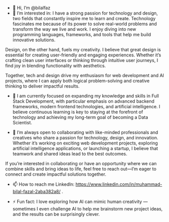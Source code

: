 - 👋 Hi, I’m @bilalfaz
- 👀 I’m interested in: I have a strong passion for technology and design, two fields that constantly inspire me to learn and create. Technology fascinates me because of its power to solve real-world problems and transform the way we live and work. I enjoy diving into new programming languages, frameworks, and tools that help me build innovative solutions.

Design, on the other hand, fuels my creativity. I believe that great design is essential for creating user-friendly and engaging experiences. Whether it’s crafting clean user interfaces or thinking through intuitive user journeys, I find joy in blending functionality with aesthetics.

Together, tech and design drive my enthusiasm for web development and AI projects, where I can apply both logical problem-solving and creative thinking to deliver impactful results.

- 🌱 I am currently focused on expanding my knowledge and skills in Full Stack Development, with particular emphasis on advanced backend frameworks, modern frontend technologies, and artificial intelligence. I believe continuous learning is key to staying at the forefront of technology and achieving my long-term goal of becoming a Data Scientist.
  
- 💞️ I’m always open to collaborating with like-minded professionals and creatives who share a passion for technology, design, and innovation. Whether it’s working on exciting web development projects, exploring artificial intelligence applications, or launching a startup, I believe that teamwork and shared ideas lead to the best outcomes.

If you’re interested in collaborating or have an opportunity where we can combine skills and bring ideas to life, feel free to reach out—I’m eager to connect and create impactful solutions together.

- 📫 How to reach me LinkedIn: https://www.linkedin.com/in/muhammad-bilal-fazal-2aba382a8/ .

- ⚡ Fun fact: I love exploring how AI can mimic human creativity — sometimes I even challenge AI to help me brainstorm new project ideas, and the results can be surprisingly clever.

<!---
bilalfaz/bilalfaz is a ✨ special ✨ repository because its `README.md` (this file) appears on your GitHub profile.
You can click the Preview link to take a look at your changes.
--->
